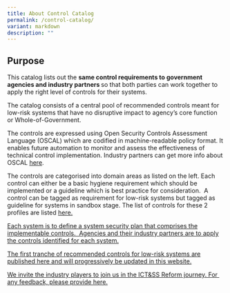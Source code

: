 ```yaml
---
title: About Control Catalog
permalink: /control-catalog/
variant: markdown
description: ""
---
```

## Purpose

  

This catalog lists out the <strong>same control&nbsp;requirements to government agencies and industry partners </strong>so that both parties can work together to apply the right level of controls for their systems.

The catalog consists of a&nbsp;central pool of recommended controls meant for low-risk systems&nbsp;that have no disruptive impact to agency’s core function or Whole-of-Government.

The controls are expressed using Open Security Controls Assessment Language (OSCAL) which are codified in machine-readable policy format. It enables future automation to monitor and assess the effectiveness of technical control implementation. Industry partners can get more info about OSCAL [here](https://pages.nist.gov/OSCAL/).

The controls are categorised into domain areas as listed on the left. Each control can either be a basic hygiene requirement which should be implemented or a guideline which is best practice for consideration.&nbsp; A control can be tagged as requirement for low-risk systems but tagged as guideline for systems in sandbox stage. The list of controls for these 2 profiles are listed <a href="/profile/" rel="noopener noreferrer nofollow">here.

Each system is to define a system security plan that comprises the implementable controls.&nbsp; Agencies and their industry partners are to apply the controls identified for each system.

The first tranche of recommended controls for low-risk systems are published here and will progressively be updated in this website.

We invite the industry players to join us in the ICT&amp;SS Reform journey. For&nbsp; any feedback, please provide [here.](https://go.gov.sg/ictpolicy)</a>